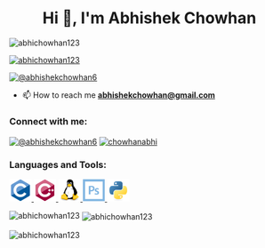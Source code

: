 <h1 align="center">Hi 👋, I'm Abhishek Chowhan</h1>
<p align="left"> <img src="https://komarev.com/ghpvc/?username=abhichowhan123&label=Profile%20views&color=0e75b6&style=flat" alt="abhichowhan123" /> </p>

<p align="left"> <a href="https://github.com/ryo-ma/github-profile-trophy"><img src="https://github-profile-trophy.vercel.app/?username=abhichowhan123" alt="abhichowhan123" /></a> </p>

<p align="left"> <a href="https://twitter.com/@abhishekchowhan6" target="blank"><img src="https://img.shields.io/twitter/follow/@abhishekchowhan6?logo=twitter&style=for-the-badge" alt="@abhishekchowhan6" /></a> </p>

- 📫 How to reach me **abhishekchowhan@gmail.com**

<h3 align="left">Connect with me:</h3>
<p align="left">
<a href="https://twitter.com/@abhishekchowhan6" target="blank"><img align="center" src="https://raw.githubusercontent.com/rahuldkjain/github-profile-readme-generator/master/src/images/icons/Social/twitter.svg" alt="@abhishekchowhan6" height="30" width="40" /></a>
<a href="https://www.codechef.com/users/chowhanabhi" target="blank"><img align="center" src="https://cdn.jsdelivr.net/npm/simple-icons@3.1.0/icons/codechef.svg" alt="chowhanabhi" height="30" width="40" /></a>
</p>

<h3 align="left">Languages and Tools:</h3>
<p align="left"> <a href="https://www.cprogramming.com/" target="_blank"> <img src="https://raw.githubusercontent.com/devicons/devicon/master/icons/c/c-original.svg" alt="c" width="40" height="40"/> </a> <a href="https://www.w3schools.com/cpp/" target="_blank"> <img src="https://raw.githubusercontent.com/devicons/devicon/master/icons/cplusplus/cplusplus-original.svg" alt="cplusplus" width="40" height="40"/> </a> <a href="https://www.linux.org/" target="_blank"> <img src="https://raw.githubusercontent.com/devicons/devicon/master/icons/linux/linux-original.svg" alt="linux" width="40" height="40"/> </a> <a href="https://www.photoshop.com/en" target="_blank"> <img src="https://raw.githubusercontent.com/devicons/devicon/master/icons/photoshop/photoshop-line.svg" alt="photoshop" width="40" height="40"/> </a> <a href="https://www.python.org" target="_blank"> <img src="https://raw.githubusercontent.com/devicons/devicon/master/icons/python/python-original.svg" alt="python" width="40" height="40"/> </a> </p>

<p><img align="left" src="https://github-readme-stats.vercel.app/api/top-langs?username=abhichowhan123&show_icons=true&locale=en&layout=compact" alt="abhichowhan123" /></p>

<p>&nbsp;<img align="center" src="https://github-readme-stats.vercel.app/api?username=abhichowhan123&show_icons=true&locale=en" alt="abhichowhan123" /></p>

<p><img align="center" src="https://github-readme-streak-stats.herokuapp.com/?user=abhichowhan123&" alt="abhichowhan123" /></p>
